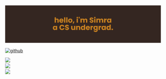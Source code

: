 ![](https://github.com/simrasheikh/simrasheikh/blob/438af7abac53c602adf5b5be06bf801a5c88994c/banner%20(1)2.png)


[<img src='https://cdn.jsdelivr.net/npm/simple-icons@3.0.1/icons/github.svg' alt='github' height='40'>](https://github.com/simrasheikh)  

![](https://github-readme-stats.vercel.app/api?username=simrasheikh&theme=dark&hide_border=false&include_all_commits=false&count_private=false)<br/>
![](https://github-readme-streak-stats.herokuapp.com/?user=simrasheikh&theme=dark&hide_border=false)<br/>
![](https://github-readme-stats.vercel.app/api/top-langs/?username=simrasheikh&theme=dark&hide_border=false&include_all_commits=false&count_private=false&layout=compact)

<!-- Proudly created with GPRM ( https://gprm.itsvg.in ) -->
